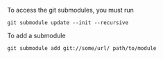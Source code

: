 To access the git submodules, you must run

```
git submodule update --init --recursive
```

To add a submodule

```
git submodule add git://some/url/ path/to/module
```
